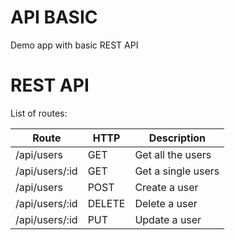 # API BASIC
Demo app with basic REST API  

# REST API
List of routes:  

Route|HTTP|Description
---|---|---
/api/users|GET|Get all the users   
/api/users/:id|GET|Get a single users
/api/users|POST|Create a user
/api/users/:id|DELETE|Delete a user
/api/users/:id|PUT|Update a user

